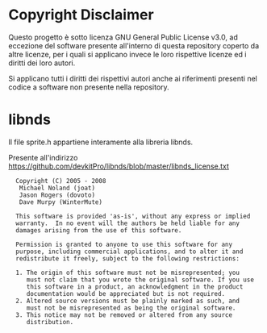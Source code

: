 # Copyright Disclaimer

Questo progetto è sotto licenza GNU General Public License v3.0, ad eccezione del software presente all'interno di questa repository coperto da altre licenze, per i quali si applicano invece le loro rispettive licenze ed i diritti dei loro autori.

Si applicano tutti i diritti dei rispettivi autori anche ai riferimenti presenti nel codice a software non presente nella repository.

# libnds

Il file sprite.h appartiene interamente alla libreria libnds.

Presente all'indirizzo https://github.com/devkitPro/libnds/blob/master/libnds_license.txt

```
  Copyright (C) 2005 - 2008
   Michael Noland (joat)
   Jason Rogers (dovoto)
   Dave Murpy (WinterMute)

  This software is provided 'as-is', without any express or implied
  warranty.  In no event will the authors be held liable for any
  damages arising from the use of this software.

  Permission is granted to anyone to use this software for any
  purpose, including commercial applications, and to alter it and
  redistribute it freely, subject to the following restrictions:

  1. The origin of this software must not be misrepresented; you
     must not claim that you wrote the original software. If you use
     this software in a product, an acknowledgment in the product
     documentation would be appreciated but is not required.
  2. Altered source versions must be plainly marked as such, and
     must not be misrepresented as being the original software.
  3. This notice may not be removed or altered from any source
     distribution.
```

